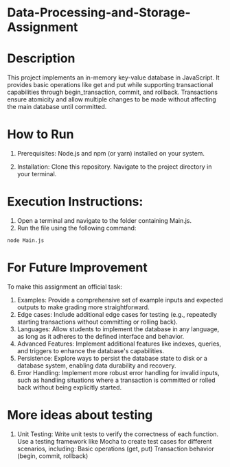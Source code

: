 # Data-Processing-and-Storage-Assignment

# Description
This project implements an in-memory key-value database in JavaScript. It provides basic operations like get and put while supporting transactional capabilities through begin_transaction, commit, and rollback. Transactions ensure atomicity and allow multiple changes to be made without affecting the main database until committed.

# How to Run

1. Prerequisites: Node.js and npm (or yarn) installed on your system.

2. Installation:
Clone this repository.
Navigate to the project directory in your terminal.

# Execution Instructions:

1. Open a terminal and navigate to the folder containing Main.js.
2. Run the file using the following command:
```
node Main.js
```

# For Future Improvement
To make this assignment an official task:

1. Examples: Provide a comprehensive set of example inputs and expected outputs to make grading more straightforward.
2. Edge cases: Include additional edge cases for testing (e.g., repeatedly starting transactions without committing or rolling back).
3. Languages: Allow students to implement the database in any language, as long as it adheres to the defined interface and behavior.
4. Advanced Features: Implement additional features like indexes, queries, and triggers to enhance the database's capabilities.
5. Persistence: Explore ways to persist the database state to disk or a database system, enabling data durability and recovery.
6. Error Handling: Implement more robust error handling for invalid inputs, such as handling situations where a transaction is committed or rolled back without being explicitly started.

# More ideas about testing
1. Unit Testing: Write unit tests to verify the correctness of each function. Use a testing framework like Mocha to create test cases for different scenarios, including:
Basic operations (get, put)
Transaction behavior (begin, commit, rollback)

